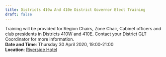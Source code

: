 ```yaml
---
title: Districts 410w And 410e District Governor Elect Training
draft: false
---
```


Training will be provided for Region Chairs, Zone Chair, Cabinet officers and club presidents in Districts 410W and 410E. Contact your District GLT Coordinator for more information.
\
**Date and Time**: Thursday 30 April 2020, 19:00-21:00 \
**Location**: [Riverside Hotel](/venue)
